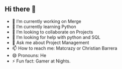 ## Hi there 👋


- 🔭 I’m currently working on Merge
- 🌱 I’m currently learning Python 
- 👯 I’m looking to collaborate on Projects
- 🤔 I’m looking for help with python and SQL
- 💬 Ask me about Project Management
- 📫 How to reach me: Matcrazy or Christian Barrera
- 😄 Pronouns: He
- ⚡ Fun fact: Gamer at Nights. 

